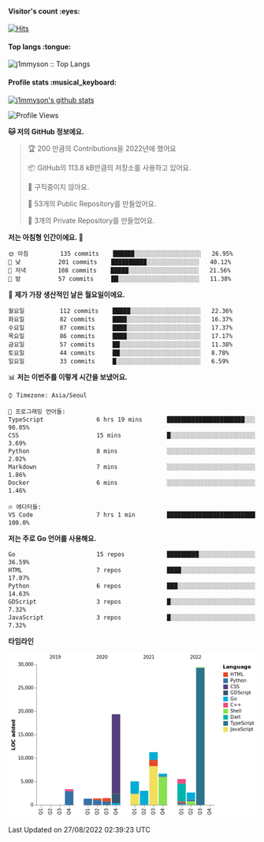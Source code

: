 <h4>Visitor's count :eyes:</h4>

[![Hits](https://hits.seeyoufarm.com/api/count/incr/badge.svg?url=https%3A%2F%2Fgithub.com%2Fj1mmyson&count_bg=%2379C83D&title_bg=%23555555&icon=&icon_color=%23E7E7E7&title=hits&edge_flat=false)](https://hits.seeyoufarm.com)

<h4>Top langs :tongue:</h4>

<p><img src="https://github-readme-stats.vercel.app/api/top-langs/?username=j1mmyson&hide=html&langs_count=8&theme=tokyonight&layout=compact" alt="j1mmyson :: Top Langs" /></p>

<h4>Profile stats :musical_keyboard:</h4>

[![j1mmyson's github stats](https://github-readme-stats.vercel.app/api?username=j1mmyson&show_icons=true&theme=merko&hide=["contribs","issues"])](https://github.com/j1mmyson)

<!--START_SECTION:waka-->
![Profile Views](http://img.shields.io/badge/Profile%20Views-134-blue)

**🐱 저의 GitHub 정보에요.** 

> 🏆 200 만큼의 Contributions을 2022년에 했어요
 > 
> 📦 GitHub의 113.8 kB만큼의 저장소를 사용하고 있어요. 
 > 
> 🚫 구직중이지 않아요.
 > 
> 📜 53개의 Public Repository를 만들었어요. 
 > 
> 🔑 3개의 Private Repository를 만들었어요.  
 > 
**저는 아침형 인간이에요. 🐤** 

```text
🌞 아침         135 commits    ██████░░░░░░░░░░░░░░░░░░░   26.95% 
🌆 낮　         201 commits    ██████████░░░░░░░░░░░░░░░   40.12% 
🌃 저녁         108 commits    █████░░░░░░░░░░░░░░░░░░░░   21.56% 
🌙 밤　         57 commits     ██░░░░░░░░░░░░░░░░░░░░░░░   11.38%

```
📅 **제가 가장 생산적인 날은 월요일이에요.** 

```text
월요일          112 commits    █████░░░░░░░░░░░░░░░░░░░░   22.36% 
화요일          82 commits     ████░░░░░░░░░░░░░░░░░░░░░   16.37% 
수요일          87 commits     ████░░░░░░░░░░░░░░░░░░░░░   17.37% 
목요일          86 commits     ████░░░░░░░░░░░░░░░░░░░░░   17.17% 
금요일          57 commits     ██░░░░░░░░░░░░░░░░░░░░░░░   11.38% 
토요일          44 commits     ██░░░░░░░░░░░░░░░░░░░░░░░   8.78% 
일요일          33 commits     █░░░░░░░░░░░░░░░░░░░░░░░░   6.59%

```


📊 **저는 이번주를 이렇게 시간을 보냈어요.** 

```text
⌚︎ Timezone: Asia/Seoul

💬 프로그래밍 언어들: 
TypeScript               6 hrs 19 mins       ██████████████████████░░░   90.05% 
CSS                      15 mins             █░░░░░░░░░░░░░░░░░░░░░░░░   3.69% 
Python                   8 mins              ░░░░░░░░░░░░░░░░░░░░░░░░░   2.02% 
Markdown                 7 mins              ░░░░░░░░░░░░░░░░░░░░░░░░░   1.86% 
Docker                   6 mins              ░░░░░░░░░░░░░░░░░░░░░░░░░   1.46%

🔥 에디터들: 
VS Code                  7 hrs 1 min         █████████████████████████   100.0%

```

**저는 주로 Go 언어를 사용해요.** 

```text
Go                       15 repos            █████████░░░░░░░░░░░░░░░░   36.59% 
HTML                     7 repos             ████░░░░░░░░░░░░░░░░░░░░░   17.07% 
Python                   6 repos             ███░░░░░░░░░░░░░░░░░░░░░░   14.63% 
GDScript                 3 repos             █░░░░░░░░░░░░░░░░░░░░░░░░   7.32% 
JavaScript               3 repos             █░░░░░░░░░░░░░░░░░░░░░░░░   7.32%

```


**타임라인**

![Chart not found](https://raw.githubusercontent.com/j1mmyson/j1mmyson/main/charts/bar_graph.png) 


 Last Updated on 27/08/2022 02:39:23 UTC
<!--END_SECTION:waka-->
